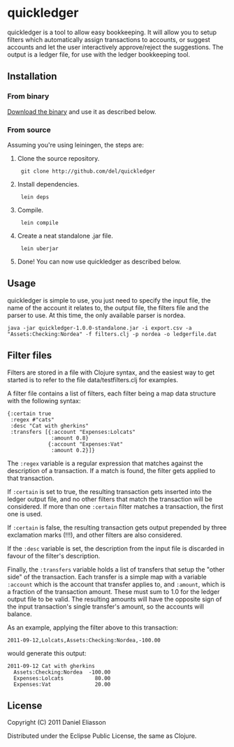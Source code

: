 # quickledger

quickledger is a tool to allow easy bookkeeping. It will allow you to setup filters which automatically assign transactions to accounts, or suggest accounts and let the user interactively approve/reject the suggestions. The output is a ledger file, for use with the ledger bookkeeping tool.

## Installation

### From binary
[Download the binary](https://github.com/downloads/del/quickledger/quickledger-1.0.0-standalone.jar "quickledger-1.0.0-standalone.jar") and use it as described below.

### From source
Assuming you're using leiningen, the steps are:

1. Clone the source repository.

        git clone http://github.com/del/quickledger

2. Install dependencies.

        lein deps

3. Compile.

        lein compile

4. Create a neat standalone .jar file.

        lein uberjar

5. Done! You can now use quickledger as described below.

## Usage
quickledger is simple to use, you just need to specify the input file, the name of the account it relates to, the output file, the filters file and the parser to use. At this time, the only available parser is nordea.

    java -jar quickledger-1.0.0-standalone.jar -i export.csv -a "Assets:Checking:Nordea" -f filters.clj -p nordea -o ledgerfile.dat

## Filter files
Filters are stored in a file with Clojure syntax, and the easiest way to get started is to refer to the file data/testfilters.clj for examples.

A filter file contains a list of filters, each filter being a map data structure with the following syntax:

    {:certain true
     :regex #"cats"
     :desc "Cat with gherkins"
     :transfers [{:account "Expenses:Lolcats"
                  :amount 0.8}
                 {:account "Expenses:Vat"
                  :amount 0.2}]}

The `:regex` variable is a regular expression that matches against the description of a transaction. If a match is found, the filter gets applied to that transaction.

If `:certain` is set to true, the resulting transaction gets inserted into the ledger output file, and no other filters that match the transaction will be considered. If more than one `:certain` filter matches a transaction, the first one is used.

If `:certain` is false, the resulting transaction gets output prepended by three exclamation marks (!!!), and other filters are also considered.

If the `:desc` variable is set, the description from the input file is discarded in favour of the filter's description.

Finally, the `:transfers` variable holds a list of transfers that setup the "other side" of the transaction. Each transfer is a simple map with a variable `:account` which is the account that transfer applies to, and `:amount`, which is a fraction of the transaction amount. These must sum to 1.0 for the ledger output file to be valid. The resulting amounts will have the opposite sign of the input transaction's single transfer's amount, so the accounts will balance.

As an example, applying the filter above to this transaction:

    2011-09-12,Lolcats,Assets:Checking:Nordea,-100.00

would generate this output:

    2011-09-12 Cat with gherkins
      Assets:Checking:Nordea  -100.00
      Expenses:Lolcats          80.00
      Expenses:Vat              20.00

## License

Copyright (C) 2011 Daniel Eliasson

Distributed under the Eclipse Public License, the same as Clojure.
